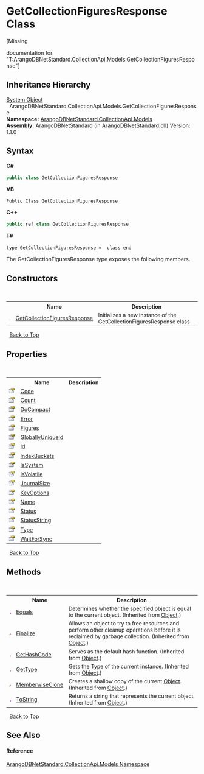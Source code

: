 # GetCollectionFiguresResponse Class
 

\[Missing <summary> documentation for "T:ArangoDBNetStandard.CollectionApi.Models.GetCollectionFiguresResponse"\]


## Inheritance Hierarchy
<a href="https://docs.microsoft.com/dotnet/api/system.object" target="_blank" rel="noopener noreferrer">System.Object</a><br />&nbsp;&nbsp;ArangoDBNetStandard.CollectionApi.Models.GetCollectionFiguresResponse<br />
**Namespace:**&nbsp;<a href="eddef630-2e74-9b99-ee5b-91305adea48b">ArangoDBNetStandard.CollectionApi.Models</a><br />**Assembly:**&nbsp;ArangoDBNetStandard (in ArangoDBNetStandard.dll) Version: 1.1.0

## Syntax

**C#**<br />
``` C#
public class GetCollectionFiguresResponse
```

**VB**<br />
``` VB
Public Class GetCollectionFiguresResponse
```

**C++**<br />
``` C++
public ref class GetCollectionFiguresResponse
```

**F#**<br />
``` F#
type GetCollectionFiguresResponse =  class end
```

The GetCollectionFiguresResponse type exposes the following members.


## Constructors
&nbsp;<table><tr><th></th><th>Name</th><th>Description</th></tr><tr><td>![Public method](media/pubmethod.gif "Public method")</td><td><a href="60a672cd-56a1-e6c0-4a3d-9e451e46b4c6">GetCollectionFiguresResponse</a></td><td>
Initializes a new instance of the GetCollectionFiguresResponse class</td></tr></table>&nbsp;
<a href="#getcollectionfiguresresponse-class">Back to Top</a>

## Properties
&nbsp;<table><tr><th></th><th>Name</th><th>Description</th></tr><tr><td>![Public property](media/pubproperty.gif "Public property")</td><td><a href="8299c179-b739-9969-e616-f9c5e9d61d8b">Code</a></td><td /></tr><tr><td>![Public property](media/pubproperty.gif "Public property")</td><td><a href="523190b5-5ecd-5501-584b-74333a6f957d">Count</a></td><td /></tr><tr><td>![Public property](media/pubproperty.gif "Public property")</td><td><a href="1cedf9bd-7d96-0aa2-16ce-a2a69bf32f09">DoCompact</a></td><td /></tr><tr><td>![Public property](media/pubproperty.gif "Public property")</td><td><a href="17cb000d-610f-9a4e-35f0-9d13a9510ebc">Error</a></td><td /></tr><tr><td>![Public property](media/pubproperty.gif "Public property")</td><td><a href="0924b675-1d5f-f0bd-67ba-175afa098041">Figures</a></td><td /></tr><tr><td>![Public property](media/pubproperty.gif "Public property")</td><td><a href="7c07f692-49a4-884a-a9c5-c38466e215e1">GloballyUniqueId</a></td><td /></tr><tr><td>![Public property](media/pubproperty.gif "Public property")</td><td><a href="b5e0188d-f35d-3152-7e31-7843b4c0fefd">Id</a></td><td /></tr><tr><td>![Public property](media/pubproperty.gif "Public property")</td><td><a href="32d73383-42b0-f39a-a663-fb28897b446c">IndexBuckets</a></td><td /></tr><tr><td>![Public property](media/pubproperty.gif "Public property")</td><td><a href="81c524a0-7b20-dcef-0cf8-31e458fd095d">IsSystem</a></td><td /></tr><tr><td>![Public property](media/pubproperty.gif "Public property")</td><td><a href="190f69ca-a567-96d8-a0f8-e3160069bfb0">IsVolatile</a></td><td /></tr><tr><td>![Public property](media/pubproperty.gif "Public property")</td><td><a href="75ac4ab4-18f6-7852-5404-946855a60777">JournalSize</a></td><td /></tr><tr><td>![Public property](media/pubproperty.gif "Public property")</td><td><a href="0695dd55-8ba8-748c-8c0f-40a8631ac05d">KeyOptions</a></td><td /></tr><tr><td>![Public property](media/pubproperty.gif "Public property")</td><td><a href="06a46ae6-44ec-8b89-dcd8-d881b53d77ad">Name</a></td><td /></tr><tr><td>![Public property](media/pubproperty.gif "Public property")</td><td><a href="56b650dd-88c2-d4c9-26d1-1f151b418c60">Status</a></td><td /></tr><tr><td>![Public property](media/pubproperty.gif "Public property")</td><td><a href="5fd09695-7ecd-e9ac-499b-ecd74597c567">StatusString</a></td><td /></tr><tr><td>![Public property](media/pubproperty.gif "Public property")</td><td><a href="40684873-6ca1-344a-9f9f-b19934ee7d70">Type</a></td><td /></tr><tr><td>![Public property](media/pubproperty.gif "Public property")</td><td><a href="48e67726-684d-2d17-58cd-89e5e493c15b">WaitForSync</a></td><td /></tr></table>&nbsp;
<a href="#getcollectionfiguresresponse-class">Back to Top</a>

## Methods
&nbsp;<table><tr><th></th><th>Name</th><th>Description</th></tr><tr><td>![Public method](media/pubmethod.gif "Public method")</td><td><a href="https://docs.microsoft.com/dotnet/api/system.object.equals#system-object-equals(system-object)" target="_blank" rel="noopener noreferrer">Equals</a></td><td>
Determines whether the specified object is equal to the current object.
 (Inherited from <a href="https://docs.microsoft.com/dotnet/api/system.object" target="_blank" rel="noopener noreferrer">Object</a>.)</td></tr><tr><td>![Protected method](media/protmethod.gif "Protected method")</td><td><a href="https://docs.microsoft.com/dotnet/api/system.object.finalize#system-object-finalize" target="_blank" rel="noopener noreferrer">Finalize</a></td><td>
Allows an object to try to free resources and perform other cleanup operations before it is reclaimed by garbage collection.
 (Inherited from <a href="https://docs.microsoft.com/dotnet/api/system.object" target="_blank" rel="noopener noreferrer">Object</a>.)</td></tr><tr><td>![Public method](media/pubmethod.gif "Public method")</td><td><a href="https://docs.microsoft.com/dotnet/api/system.object.gethashcode#system-object-gethashcode" target="_blank" rel="noopener noreferrer">GetHashCode</a></td><td>
Serves as the default hash function.
 (Inherited from <a href="https://docs.microsoft.com/dotnet/api/system.object" target="_blank" rel="noopener noreferrer">Object</a>.)</td></tr><tr><td>![Public method](media/pubmethod.gif "Public method")</td><td><a href="https://docs.microsoft.com/dotnet/api/system.object.gettype#system-object-gettype" target="_blank" rel="noopener noreferrer">GetType</a></td><td>
Gets the <a href="https://docs.microsoft.com/dotnet/api/system.type" target="_blank" rel="noopener noreferrer">Type</a> of the current instance.
 (Inherited from <a href="https://docs.microsoft.com/dotnet/api/system.object" target="_blank" rel="noopener noreferrer">Object</a>.)</td></tr><tr><td>![Protected method](media/protmethod.gif "Protected method")</td><td><a href="https://docs.microsoft.com/dotnet/api/system.object.memberwiseclone#system-object-memberwiseclone" target="_blank" rel="noopener noreferrer">MemberwiseClone</a></td><td>
Creates a shallow copy of the current <a href="https://docs.microsoft.com/dotnet/api/system.object" target="_blank" rel="noopener noreferrer">Object</a>.
 (Inherited from <a href="https://docs.microsoft.com/dotnet/api/system.object" target="_blank" rel="noopener noreferrer">Object</a>.)</td></tr><tr><td>![Public method](media/pubmethod.gif "Public method")</td><td><a href="https://docs.microsoft.com/dotnet/api/system.object.tostring#system-object-tostring" target="_blank" rel="noopener noreferrer">ToString</a></td><td>
Returns a string that represents the current object.
 (Inherited from <a href="https://docs.microsoft.com/dotnet/api/system.object" target="_blank" rel="noopener noreferrer">Object</a>.)</td></tr></table>&nbsp;
<a href="#getcollectionfiguresresponse-class">Back to Top</a>

## See Also


#### Reference
<a href="eddef630-2e74-9b99-ee5b-91305adea48b">ArangoDBNetStandard.CollectionApi.Models Namespace</a><br />
